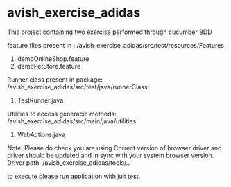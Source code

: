 # avish_exercise_adidas
This project containing two exercise performed through cucumber BDD

feature files present in : /avish_exercise_adidas/src/test/resources/Features
1. demoOnlineShop.feature
2. demoPetStore.feature

Runner class present in package:  /avish_exercise_adidas/src/test/java/runnerClass
1. TestRunner.java

Utilities to access generacic methods: /avish_exercise_adidas/src/main/java/utilities
1. WebActions.java

Note: Please do check you are using Correct version of browser driver and driver should be updated and in sync with your system browser version. 
Driver path: /avish_exercise_adidas/tools/..

to execute please run application with juit test.
